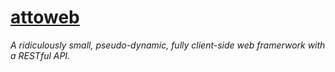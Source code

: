 # [attoweb]()
_A ridiculously small, pseudo-dynamic, fully client-side web framerwork with a RESTful API._